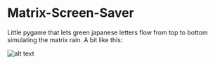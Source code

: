 # Matrix-Screen-Saver

Little pygame that lets green japanese letters flow from top to bottom simulating the matrix rain. A bit like this:

![alt text](https://c.tenor.com/bhbciND-xRAAAAAC/matrix-matrix-code.gif)
